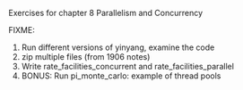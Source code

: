 Exercises for chapter 8 Parallelism and Concurrency

FIXME:

1. Run different versions of yinyang, examine the code
2. zip multiple files (from 1906 notes)
3. Write rate_facilities_concurrent and rate_facilities_parallel
3. BONUS: Run pi_monte_carlo: example of thread pools

